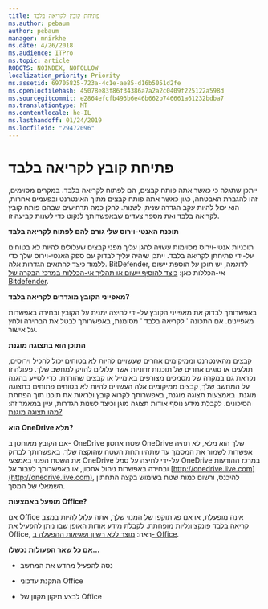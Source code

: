 ```yaml
---
title: פתיחת קובץ לקריאה בלבד
ms.author: pebaum
author: pebaum
manager: mnirkhe
ms.date: 4/26/2018
ms.audience: ITPro
ms.topic: article
ROBOTS: NOINDEX, NOFOLLOW
localization_priority: Priority
ms.assetid: 69705825-723a-4c1e-ae85-d16b5051d2fe
ms.openlocfilehash: 45078e83f86f34386a7a2a2c0409f225122a598d
ms.sourcegitcommit: e2864efcfb493b6e46b662b746661a61232bdba7
ms.translationtype: MT
ms.contentlocale: he-IL
ms.lasthandoff: 01/24/2019
ms.locfileid: "29472096"
---
```

# <a name="file-open-read-only"></a>פתיחת קובץ לקריאה בלבד

ייתכן שתגלה כי כאשר אתה פותח קבצים, הם לפתוח לקריאה בלבד. במקרים מסוימים, זהו להגברת האבטחה, כגון כאשר אתה פותח קבצים מתוך האינטרנט ובפעמים אחרות, הוא יכול להיות עקב הגדרה שניתן לשנות. להלן כמה תרחישים שבהם פותח קובץ לקריאה בלבד ואת מספר צעדים שבאפשרותך לנקוט כדי לשנות קביעה זו.
  
 **תוכנת האנטי-וירוס שלי גורם להם לפתוח לקריאה בלבד**
  
תוכניות אנטי-וירוס מסוימות עשויה להגן עליך מפני קבצים שעלולים להיות לא בטוחים על-ידי פתיחתן לקריאה בלבד. ייתכן שיהיה עליך לבדוק עם ספק האנטי-וירוס שלך כדי ללמוד כיצד להתאים הגדרות אלה. BitDefender, לדוגמה, יש תוכן על הוספת יישום אי-הכללות כאן: [כיצד להוסיף יישום או תהליך אי-הכללות במרכז הבקרה של Bitdefender](https://www.bitdefender.com/support/how-to-add-application-or-process-exclusions-in-bitdefender-control-center-1119.mdl).
  
 **מאפייני הקובץ מוגדרים לקריאה בלבד?**
  
באפשרותך לבדוק את מאפייני הקובץ על-ידי לחיצה ימנית על הקובץ ובחירה באפשרות מאפיינים. אם התכונה ' לקריאה בלבד ' מסומנת, באפשרותך לבטל את הבחירה ולחץ על אישור.
  
 **התוכן הוא בתצוגה מוגנת**
  
קבצים מהאינטרנט וממיקומים אחרים שעשויים להיות לא בטוחים יכול להכיל וירוסים, תולעים או סוגים אחרים של תוכנות זדוניות אשר עלולים להזיק למחשב שלך. פעולה זו נקראת גם במקרה של מסמכים מצורפים באימייל או קבצים שהורדת. כדי לסייע בהגנה על המחשב שלך, קבצים ממיקומים אלה העשויים להיות לא בטוחים פתוחים בתצוגה מוגנת. באמצעות תצוגה מוגנת, באפשרותך לקרוא קובץ ולראות את תוכנו תוך הפחתת הסיכונים. לקבלת מידע נוסף אודות תצוגה מוגן וכיצד לשנות הגדרות, עיין במאמר זה: [מהו תצוגה מוגנת?](https://support.office.com/en-us/article/d6f09ac7-e6b9-4495-8e43-2bbcdbcb6653)
  
 **הוא OneDrive מלא?**
  
אם הקובץ מאוחסן ב- OneDrive שטח אחסון OneDrive שלך הוא מלא, לא תהיה אפשרות לשמור את המסמך עד שתהיו תחת השטח שהוקצה שלך. באפשרותך לבדוק את השטח הפנוי באמצעי OneDrive על-ידי לחיצה על סמל OneDrive במרכז ההודעות ובחירה באפשרות ניהול אחסון, או באפשרותך לעבור אל [http://onedrive.live.com](http://onedrive.live.com), להיכנס, ורשום כמות שטח בשימוש בקצה התחתון השמאלי של המסך.
  
 **מופעל באמצעות Office?**
  
אם Office אינה מופעלת, או אם פג תוקפו של המנוי שלך, אתה עלול להיות במצב קריאה בלבד פונקציונליות מופחתת. לקבלת מידע אודות האופן שבו ניתן להפעיל את Office, ראה: [מוצר ללא רשיון ושגיאות ההפעלה ב- Office](https://support.office.com/en-us/article/0d23d3c0-c19c-4b2f-9845-5344fedc4380).
  
 **אם כל שאר הפעולות נכשלו...**
  
- נסה להפעיל מחדש את המחשב
    
- התקנת עדכוני Office
    
- לבצע תיקון מקוון של Office
    

